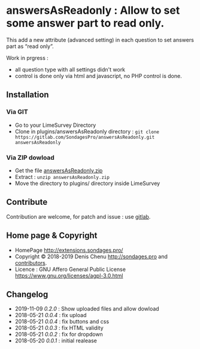 # answersAsReadonly : Allow to set some answer part to read only. #

This add a new attribute (advanced setting) in each question to set answers part as “read only”. 

Work in prgress : 
- all question type with all settings didn't work
- control is done only via html and javascript, no PHP control is done.

## Installation

### Via GIT
- Go to your LimeSurvey Directory
- Clone in plugins/answersAsReadonly directory : `git clone https://gitlab.com/SondagesPro/answersAsReadonly.git answersAsReadonly`

### Via ZIP dowload
- Get the file [answersAsReadonly.zip](https://dl.sondages.pro/answersAsReadonly.zip)
- Extract : `unzip answersAsReadonly.zip`
- Move the directory to plugins/ directory inside LimeSurvey

## Contribute

Contribution are welcome, for patch and issue : use [gitlab](https://gitlab.com/SondagesPro/answersAsReadonly).

## Home page & Copyright
- HomePage <http://extensions.sondages.pro/>
- Copyright © 2018-2019 Denis Chenu <http://sondages.pro> and [contributors](https://gitlab.com/SondagesPro/answersAsReadonly/graphs/master).
- Licence : GNU Affero General Public License <https://www.gnu.org/licenses/agpl-3.0.html>

## Changelog
- 2019-11-09 _0.2.0_ : Show uploaded files and allow dowload
- 2018-05-21 _0.0.4_ : fix upload
- 2018-05-21 _0.0.4_ : fix buttons and css
- 2018-05-21 _0.0.3_ : fix HTML validity
- 2018-05-21 _0.0.2_ : fix for dropdown
- 2018-05-20 _0.0.1_ : initial realease
